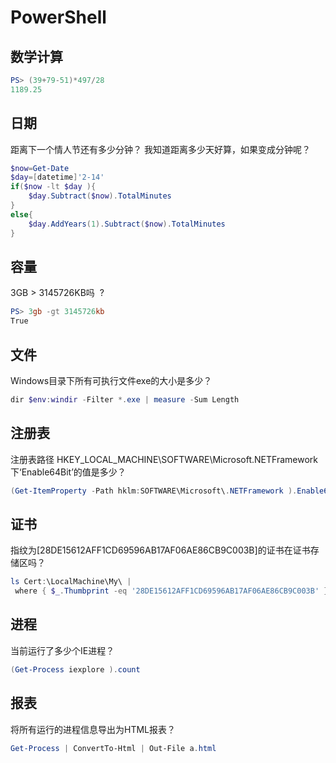 # PowerShell

## 数学计算

```powershell
PS> (39+79-51)*497/28
1189.25
```

## 日期

距离下一个情人节还有多少分钟？
我知道距离多少天好算，如果变成分钟呢？

```powershell
$now=Get-Date
$day=[datetime]'2-14'
if($now -lt $day ){
    $day.Subtract($now).TotalMinutes
}
else{
    $day.AddYears(1).Subtract($now).TotalMinutes
}
```

## 容量


3GB > 3145726KB吗  ?
```powershell
PS> 3gb -gt 3145726kb
True
```




## 文件

Windows目录下所有可执行文件exe的大小是多少？
```powershell
dir $env:windir -Filter *.exe | measure -Sum Length
```

## 注册表


注册表路径
HKEY_LOCAL_MACHINE\SOFTWARE\Microsoft\.NETFramework
下‘Enable64Bit’的值是多少？

```powershell
(Get-ItemProperty -Path hklm:SOFTWARE\Microsoft\.NETFramework ).Enable64Bit
```

## 证书


指纹为[28DE15612AFF1CD69596AB17AF06AE86CB9C003B]的证书在证书存储区吗？
```powershell
ls Cert:\LocalMachine\My\ |
 where { $_.Thumbprint -eq '28DE15612AFF1CD69596AB17AF06AE86CB9C003B' }

```


## 进程

当前运行了多少个IE进程？

```powershell
(Get-Process iexplore ).count
```

## 报表
将所有运行的进程信息导出为HTML报表？

```powershell
Get-Process | ConvertTo-Html | Out-File a.html
```


